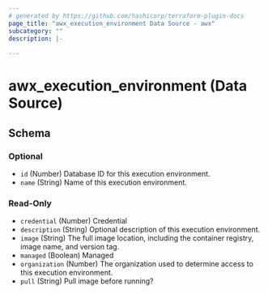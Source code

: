 ```yaml
---
# generated by https://github.com/hashicorp/terraform-plugin-docs
page_title: "awx_execution_environment Data Source - awx"
subcategory: ""
description: |-
  
---
```


# awx_execution_environment (Data Source)





<!-- schema generated by tfplugindocs -->
## Schema

### Optional

- `id` (Number) Database ID for this execution environment.
- `name` (String) Name of this execution environment.

### Read-Only

- `credential` (Number) Credential
- `description` (String) Optional description of this execution environment.
- `image` (String) The full image location, including the container registry, image name, and version tag.
- `managed` (Boolean) Managed
- `organization` (Number) The organization used to determine access to this execution environment.
- `pull` (String) Pull image before running?
